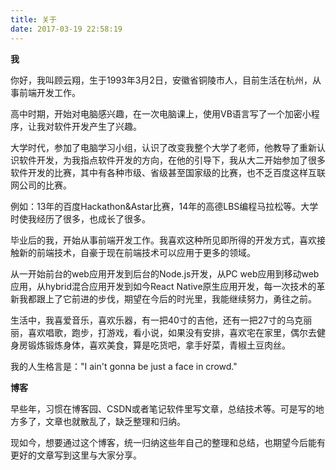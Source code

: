 ```yaml
---
title: 关于
date: 2017-03-19 22:58:19
---
```


**我**

你好，我叫顾云翔，生于1993年3月2日，安徽省铜陵市人，目前生活在杭州，从事前端开发工作。

高中时期，开始对电脑感兴趣，在一次电脑课上，使用VB语言写了一个加密小程序，让我对软件开发产生了兴趣。

大学时代，参加了电脑学习小组，认识了改变我整个大学了老师，他教导了重新认识软件开发，为我指点软件开发的方向，在他的引导下，我从大二开始参加了很多软件开发的比赛，其中有各种市级、省级甚至国家级的比赛，也不乏百度这样互联网公司的比赛。

例如：13年的百度Hackathon&Astar比赛，14年的高德LBS编程马拉松等。大学时使我经历了很多，也成长了很多。

毕业后的我，开始从事前端开发工作。我喜欢这种所见即所得的开发方式，喜欢接触新的前端技术，自豪于现在前端技术可以应用于更多的领域。

从一开始前台的web应用开发到后台的Node.js开发，从PC web应用到移动web应用，从hybrid混合应用开发到如今React Native原生应用开发，每一次技术的革新我都跟上了它前进的步伐，期望在今后的时光里，我能继续努力，勇往之前。

生活中，我喜爱音乐，喜欢乐器，有一把40寸的吉他，还有一把27寸的乌克丽丽，喜欢唱歌，跑步，打游戏，看小说，如果没有安排，喜欢宅在家里，偶尔去健身房锻炼锻炼身体，喜欢美食，算是吃货吧，拿手好菜，青椒土豆肉丝。

我的人生格言是："I ain't gonna be just a face in crowd."

**博客**

早些年，习惯在博客园、CSDN或者笔记软件里写文章，总结技术等。可是写的地方多了，文章也就散乱了，缺乏整理和归纳。

现如今，想要通过这个博客，统一归纳这些年自己的整理和总结，也期望今后能有更好的文章写到这里与大家分享。
